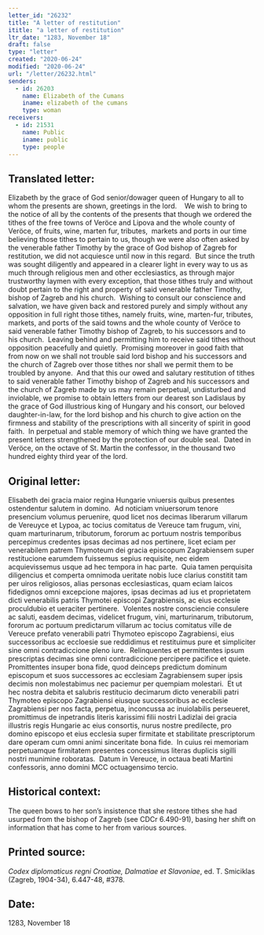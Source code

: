 ```yaml
---
letter_id: "26232"
title: "A letter of restitution"
ititle: "a letter of restitution"
ltr_date: "1283, November 18"
draft: false
type: "letter"
created: "2020-06-24"
modified: "2020-06-24"
url: "/letter/26232.html"
senders:
  - id: 26203
    name: Elizabeth of the Cumans
    iname: elizabeth of the cumans
    type: woman
receivers:
  - id: 21531
    name: Public
    iname: public
    type: people
---
```

<h2> Translated letter:</h2><p>Elizabeth by the grace of God senior/dowager queen of Hungary to all to whom the presents are shown, greetings in the lord.&nbsp;&nbsp;&nbsp; We wish to bring to the notice of all by the contents of the presents that though we ordered the tithes of the free towns of Veröce and Lipova and the whole county of Veröce, of fruits, wine, marten fur, tributes,&nbsp; markets and ports in our time believing those tithes to pertain to us, though we were also often asked by the venerable father Timothy by the grace of God bishop of Zagreb for restitution, we did not acquiesce until now in this regard.&nbsp; But since the truth was sought diligently and appeared in a clearer light in every way to us as much through religious men and other ecclesiastics, as through major trustworthy laymen with every exception, that those tithes truly and without doubt pertain to the right and property of said venerable father Timothy, bishop of Zagreb and his church.&nbsp; Wishing to consult our conscience and salvation, we have given back and restored purely and simply without any opposition in full right those tithes, namely fruits, wine, marten-fur, tributes, markets, and ports of the said towns and the whole county of Veröce to said venerable father Timothy bishop of Zagreb, to his successors and to his church.&nbsp; Leaving behind and permitting him to receive said tithes without opposition peacefully and quietly.&nbsp; Promising moreover in good faith that from now on we shall not trouble said lord bishop and his successors and the church of Zagreb over those tithes nor shall we permit them to be troubled by anyone.&nbsp; And that this our owed and salutary restitution of tithes to said venerable father Timothy bishop of Zagreb and his successors and the church of Zagreb made by us may remain perpetual, undisturbed and inviolable, we promise to obtain letters from our dearest son Ladislaus by the grace of God illustrious king of Hungary and his consort, our beloved daughter-in-law, for the lord bishop and his church to give action on the firmness and stability of the prescriptions with all sincerity of spirit in good faith.&nbsp; In perpetual and stable memory of which thing we have granted the present letters strengthened by the protection of our double seal.&nbsp; Dated in Veröce, on the octave of St. Martin the confessor, in the thousand two hundred eighty third year of the lord.</p><h2 class="mt-4"> Original letter:</h2><p>Elisabeth dei gracia maior regina Hungarie vniuersis quibus presentes ostendentur salutem in domino.&nbsp; Ad noticiam vniuersorum tenore presencium volumus peruenire, quod licet nos decimas liberarum villarum de Vereuyce et Lypoa, ac tocius comitatus de Vereuce tam frugum, vini, quam marturinarum, tributorum, fororum ac portuum nostris temporibus percepimus credentes ipsas decimas ad nos pertinere, licet eciam per venerabilem patrem Thymoteum dei gracia episcopum Zagrabiensem super restitucione earumdem fuissemus sepius requisite, nec eidem acquievissemus usque ad hec tempora in hac parte.&nbsp; Quia tamen perquisita diligencius et comperta omnimoda ueritate nobis luce clarius constitit tam per uiros religiosos, alias personas ecclesiasticas, quam eciam laicos fidedignos omni excepcione majores, ipsas decimas ad ius et proprietatem dicti venerabilis patris Thymotei episcopi Zagrabiensis, ac eius ecclesie proculdubio et ueraciter pertinere.&nbsp; Volentes nostre consciencie consulere ac saluti, easdem decimas, videlicet frugum, vini, marturinarum, tributorum, fororum ac portuum predictarum villarum ac tocius comitatus ville de Vereuce prefato venerabili patri Thymoteo episcopo Zagrabiensi, eius successoribus ac eccloesie sue reddidimus et restituimus pure et simpliciter sine omni contradiccione pleno iure.&nbsp; Relinquentes et permittentes ipsum prescriptas decimas sine omni contradiccione percipere pacifice et quiete.&nbsp; Promittentes insuper bona fide, quod deinceps predictum dominum episcopum et suos successores ac ecclesiam Zagrabiensem super ipsis decimis non molestabimus nec paciemur per quempiam molestari.&nbsp; Et ut hec nostra debita et salubris restitucio decimarum dicto venerabili patri Thymoteo episcopo Zagrabiensi eiusque successoribus ac ecclesie Zagrabiensi per nos facta, perpetua, inconcussa ac inuiolabilis perseueret, promittimus de inpetrandis literis karissimi filii nostri Ladizlai dei gracia illustris regis Hungarie ac eius consortis, nurus nostre predilecte, pro domino episcopo et eius ecclesia super firmitate et stabilitate prescriptorum dare operam cum omni animi sinceritate bona fide.&nbsp; In cuius rei memoriam perpetuamque firmitatem presentes concessimus literas duplicis sigilli nostri munimine roboratas.&nbsp; Datum in Vereuce, in octaua beati Martini confessoris, anno domini MCC octuagensimo tercio.</p><h2 class="mt-4"> Historical context:</h2><p>The queen bows to her son’s insistence that she restore tithes she had usurped from the bishop of Zagreb (see CDCr 6.490-91), basing her shift on information that has come to her from various sources.&nbsp;</p><h2 class="mt-4"> Printed source:</h2><p><i>Codex diplomaticus regni Croatiae, Dalmatiae et Slavoniae</i>, ed. T. Smiciklas (Zagreb, 1904-34), 6.447-48, #378.&nbsp;&nbsp;</p><h2 class="mt-4"> Date:</h2>1283, November 18